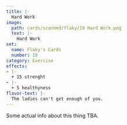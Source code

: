```yaml
---
title: |-
  Hard Work
image: 
  path: cards/scanned/flaky/19 Hard Work.png
  text: |-
    Hard Work
set:
  name: Flaky's Cards
  number: 19
category: Exercise
effects: 
- |-
  + 15 strenght
- |-
  + 5 healthyness
flavor-text: |-
  The ladies can't get enough of you.
---
```

Some actual info about this thing TBA.

